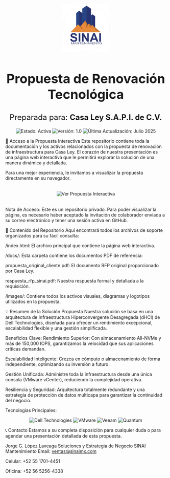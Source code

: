 <div align="center">
<img src="./images/logo_sinai.png" alt="SINAI Mantenimiento Logo" width="150"/>
<h1 style="font-size: 2.5rem; border-bottom: none;">Propuesta de Renovación Tecnológica</h1>
<h2 style="font-size: 1.5rem; font-weight: normal;">Preparada para: <strong>Casa Ley S.A.P.I. de C.V.</strong></h2>
<p>
<img src="https://www.google.com/search?q=https://img.shields.io/badge/Estado-Activa-brightgreen" alt="Estado: Activa">
<img src="https://www.google.com/search?q=https://img.shields.io/badge/Versi%C3%B3n-1.0-blue" alt="Versión: 1.0">
<img src="https://www.google.com/search?q=https://img.shields.io/badge/%C3%9Altima_Actualizaci%C3%B3n-Julio_2025-lightgrey" alt="Última Actualización: Julio 2025">
</p>
</div>

🚀 Acceso a la Propuesta Interactiva
Este repositorio contiene toda la documentación y los activos relacionados con la propuesta de renovación de infraestructura para Casa Ley. El corazón de nuestra presentación es una página web interactiva que le permitirá explorar la solución de una manera dinámica y detallada.

Para una mejor experiencia, le invitamos a visualizar la propuesta directamente en su navegador.

<div align="center" style="margin: 2rem 0;">
<a href="https://www.google.com/search?q=https://jorgeahmed.github.io/propuesta-casa-ley/" target="_blank" style="text-decoration: none;">
<img src="https://www.google.com/search?q=https://img.shields.io/badge/Ver_Propuesta_Interactiva-28A745%3Fstyle%3Dfor-the-badge%26logo%3Dgithubpages%26logoColor%3Dwhite" alt="Ver Propuesta Interactiva" />
</a>
</div>

Nota de Acceso: Este es un repositorio privado. Para poder visualizar la página, es necesario haber aceptado la invitación de colaborador enviada a su correo electrónico y tener una sesión activa en GitHub.

📂 Contenido del Repositorio
Aquí encontrará todos los archivos de soporte organizados para su fácil consulta:

/index.html: El archivo principal que contiene la página web interactiva.

/docs/: Esta carpeta contiene los documentos PDF de referencia:

propuesta_original_cliente.pdf: El documento RFP original proporcionado por Casa Ley.

respuesta_rfp_sinai.pdf: Nuestra respuesta formal y detallada a la requisición.

/images/: Contiene todos los activos visuales, diagramas y logotipos utilizados en la propuesta.

💡 Resumen de la Solución Propuesta
Nuestra solución se basa en una arquitectura de Infraestructura Hiperconvergente Desagregada (dHCI) de Dell Technologies, diseñada para ofrecer un rendimiento excepcional, escalabilidad flexible y una gestión simplificada.

Beneficios Clave:
Rendimiento Superior: Con almacenamiento All-NVMe y más de 150,000 IOPS, garantizamos la velocidad que sus aplicaciones críticas demandan.

Escalabilidad Inteligente: Crezca en cómputo o almacenamiento de forma independiente, optimizando su inversión a futuro.

Gestión Unificada: Administre toda la infraestructura desde una única consola (VMware vCenter), reduciendo la complejidad operativa.

Resiliencia y Seguridad: Arquitectura totalmente redundante y una estrategia de protección de datos multicapa para garantizar la continuidad del negocio.

Tecnologías Principales:
<div align="center">
<img src="https://www.google.com/search?q=https://img.shields.io/badge/-Dell_Technologies-007DB8%3Fstyle%3Dfor-the-badge%26logo%3Ddell%26logoColor%3Dwhite" alt="Dell Technologies"/>
<img src="https://www.google.com/search?q=https://img.shields.io/badge/-VMware-6F777D%3Fstyle%3Dfor-the-badge%26logo%3Dvmware%26logoColor%3Dwhite" alt="VMware"/>
<img src="https://www.google.com/search?q=https://img.shields.io/badge/-Veeam-00B336%3Fstyle%3Dfor-the-badge%26logo%3Dveeam%26logoColor%3Dwhite" alt="Veeam"/>
<img src="https://www.google.com/search?q=https://img.shields.io/badge/-Quantum-003DA5%3Fstyle%3Dfor-the-badge" alt="Quantum"/>
</div>

📞 Contacto
Estamos a su completa disposición para cualquier duda o para agendar una presentación detallada de esta propuesta.

Jorge G. López Laveaga Soluciones y Estrategia de Negocio SINAI Mantenimiento Email: ventas@sinaimx.com

Celular: +52 55 1701-4451

Oficina: +52 56 5256-4338